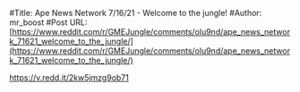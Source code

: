 #Title: Ape News Network 7/16/21 - Welcome to the jungle!
#Author: mr_boost
#Post URL: [https://www.reddit.com/r/GMEJungle/comments/olu9nd/ape_news_network_71621_welcome_to_the_jungle/](https://www.reddit.com/r/GMEJungle/comments/olu9nd/ape_news_network_71621_welcome_to_the_jungle/)


https://v.redd.it/2kw5jmzg9ob71